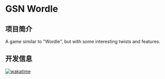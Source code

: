 # GSN Wordle

## 项目简介

A game similar to "Wordle", but with some interesting twists and features.

## 开发信息

[![wakatime](https://wakatime.com/badge/user/c4514f01-2455-4665-8c86-194659ba07a6/project/018e3f83-590f-49e7-b212-cdd2d775f634.svg)](https://wakatime.com/badge/user/c4514f01-2455-4665-8c86-194659ba07a6/project/018e3f83-590f-49e7-b212-cdd2d775f634)
